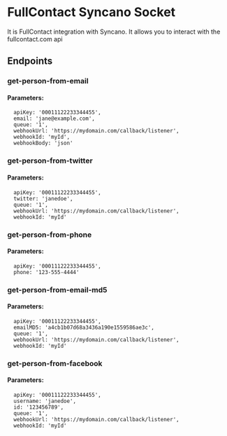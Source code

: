 # FullContact Syncano Socket

It is FullContact integration with Syncano. It allows you to interact with the fullcontact.com api

## Endpoints

### get-person-from-email

#### Parameters:

      apiKey: '00011122233344455',
      email: 'jane@example.com',
      queue: '1',
      webhookUrl: 'https://mydomain.com/callback/listener',
      webhookId: 'myId',
      webhookBody: 'json'


### get-person-from-twitter

#### Parameters:

      apiKey: '00011122233344455',
      twitter: 'janedoe',
      queue: '1',
      webhookUrl: 'https://mydomain.com/callback/listener',
      webhookId: 'myId'


### get-person-from-phone

#### Parameters:

      apiKey: '00011122233344455',
      phone: '123-555-4444'


### get-person-from-email-md5

#### Parameters:

      apiKey: '00011122233344455',
      emailMD5: 'a4cb1b07d68a3436a190e1559586ae3c',
      queue: '1',
      webhookUrl: 'https://mydomain.com/callback/listener',
      webhookId: 'myId'


### get-person-from-facebook

#### Parameters:

      apiKey: '00011122233344455',
      username: 'janedoe',
      id: '123456789',
      queue: '1',
      webhookUrl: 'https://mydomain.com/callback/listener',
      webhookId: 'myId'

